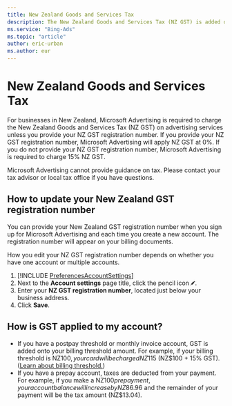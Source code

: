 ```yaml
---
title: New Zealand Goods and Services Tax
description: The New Zealand Goods and Services Tax (NZ GST) is added on advertising costs unless there is an NZ GST registration number on file.
ms.service: "Bing-Ads"
ms.topic: "article"
author: eric-urban
ms.author: eur
---
```


# New Zealand Goods and Services Tax

For businesses in New Zealand, Microsoft Advertising is required to charge the New Zealand Goods and Services Tax (NZ GST) on advertising services unless you provide your NZ GST registration number. If you provide your NZ GST registration number, Microsoft Advertising will apply NZ GST at 0%. If you do not provide your NZ GST registration number, Microsoft Advertising is required to charge 15% NZ GST.

Microsoft Advertising cannot provide guidance on tax. Please contact your tax advisor or local tax office if you have questions.

## How to update your New Zealand GST registration number

You can provide your New Zealand GST registration number when you sign up for Microsoft Advertising and each time you create a new account. The registration number will appear on your billing documents.

How you edit your NZ GST registration number depends on whether you have one account or multiple accounts.

1. [!INCLUDE [PreferencesAccountSettings](./includes/PreferencesAccountSettings.md)]
1. Next to the **Account settings** page title, click the pencil icon ![edit icon](../images/BA_icon_edit.png).
1. Enter your **NZ GST registration number**, located just below your business address.
1. Click **Save**.

## How is GST applied to my account?

- If you have a postpay threshold or monthly invoice account, GST is added onto your billing threshold amount. For example, if your billing threshold is NZ$100, your card will be charged NZ$115 (NZ$100 + 15% GST). ([Learn about billing threshold.](./hlp_BA_CONC_BillingThreshold.md))
- If you have a prepay account, taxes are deducted from your payment. For example, if you make a NZ$100 prepayment, your account balance will increase by NZ$86.96 and the remainder of your payment will be the tax amount (NZ$13.04).


